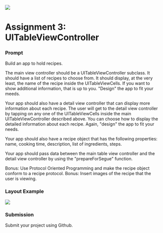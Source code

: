 ![](https://ga-dash.s3.amazonaws.com/production/assets/logo-9f88ae6c9c3871690e33280fcf557f33.png)

# Assignment 3: UITableViewController

### Prompt
Build an app to hold recipes.

The main view controller should be a UITableViewController subclass. It should have a list of recipes to choose from. It should display, at the very least, the name of the recipe inside the UITableViewCells. If you want to show additional information, that is up to you. "Design" the app to fit your meeds.

Your app should also have a detail view controller that can display more information about each recipe. The user will get to the detail view controller by tapping on any one of the UITableViewCells inside the main UITableViewController described above. You can choose how to display the detailed information about each recipe. Again, "design" the app to fit your needs.

Your app should also have a recipe object that has the following properties: name, cooking time, description, list of ingredients, steps.

Your app should pass data between the main table view controller and the detail view controller by using the "prepareForSegue" function.

Bonus: Use Protocol Oriented Programming and make the recipe object conform to a recipe protocol.
Bonus: Insert images of the recipe that the user is viewing.

### Layout Example
![](https://github.com/ga-students/IOS-NYC-9/blob/master/Assignments/Assignment03/layout_example.png)

### Submission
Submit your project using Github.
